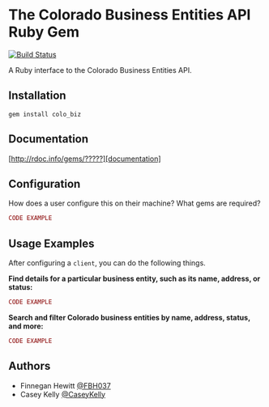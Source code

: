 # The Colorado Business Entities API Ruby Gem

[![Build Status](https://travis-ci.org/CaseyKelly/Colorado-Business-Entities-API-Gem.svg)](https://travis-ci.org/CaseyKelly/Colorado-Business-Entities-API-Gem)

A Ruby interface to the Colorado Business Entities API.

## Installation
    gem install colo_biz

## Documentation
[http://rdoc.info/gems/?????][documentation]

[documentation]: http://rdoc.info/gems/?????

## Configuration
How does a user configure this on their machine? What gems are required?
```ruby
CODE EXAMPLE
```

## Usage Examples
After configuring a `client`, you can do the following things.

**Find details for a particular business entity, such as its name, address, or status:**
```ruby
CODE EXAMPLE
```

**Search and filter Colorado business entities by name, address, status, and more:**
```ruby
CODE EXAMPLE
```

## Authors
* Finnegan Hewitt [@FBH037](https://github.com/FBH037)
* Casey Kelly [@CaseyKelly](https://github.com/CaseyKelly)
